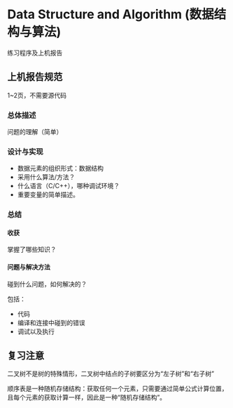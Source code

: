 # Data Structure and Algorithm (数据结构与算法)

练习程序及上机报告

## 上机报告规范

1~2页，不需要源代码

### 总体描述

问题的理解（简单）

### 设计与实现

- 数据元素的组织形式：数据结构
- 采用什么算法/方法？
- 什么语言（C/C++），哪种调试环境？
- 重要变量的简单描述。

### 总结

#### 收获

掌握了哪些知识？

#### 问题与解决方法
碰到什么问题，如何解决的？

包括：
- 代码
- 编译和连接中碰到的错误
- 调试以及执行

## 复习注意

二叉树不是树的特殊情形，二叉树中结点的子树要区分为“左子树”和“右子树”

顺序表是一种随机存储结构：获取任何一个元素，只需要通过简单公式计算位置，且每个元素的获取计算一样，因此是一种“随机存储结构”。
